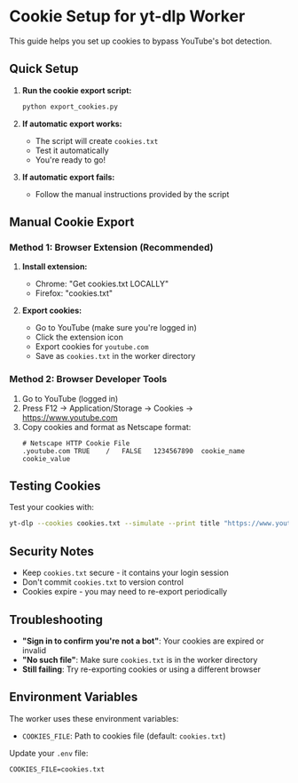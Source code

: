 # Cookie Setup for yt-dlp Worker

This guide helps you set up cookies to bypass YouTube's bot detection.

## Quick Setup

1. **Run the cookie export script:**
   ```bash
   python export_cookies.py
   ```

2. **If automatic export works:**
   - The script will create `cookies.txt`
   - Test it automatically
   - You're ready to go!

3. **If automatic export fails:**
   - Follow the manual instructions provided by the script

## Manual Cookie Export

### Method 1: Browser Extension (Recommended)

1. **Install extension:**
   - Chrome: "Get cookies.txt LOCALLY"
   - Firefox: "cookies.txt"

2. **Export cookies:**
   - Go to YouTube (make sure you're logged in)
   - Click the extension icon
   - Export cookies for `youtube.com`
   - Save as `cookies.txt` in the worker directory

### Method 2: Browser Developer Tools

1. Go to YouTube (logged in)
2. Press F12 → Application/Storage → Cookies → https://www.youtube.com
3. Copy cookies and format as Netscape format:
   ```
   # Netscape HTTP Cookie File
   .youtube.com	TRUE	/	FALSE	1234567890	cookie_name	cookie_value
   ```

## Testing Cookies

Test your cookies with:
```bash
yt-dlp --cookies cookies.txt --simulate --print title "https://www.youtube.com/watch?v=dQw4w9WgXcQ"
```

## Security Notes

- Keep `cookies.txt` secure - it contains your login session
- Don't commit `cookies.txt` to version control
- Cookies expire - you may need to re-export periodically

## Troubleshooting

- **"Sign in to confirm you're not a bot"**: Your cookies are expired or invalid
- **"No such file"**: Make sure `cookies.txt` is in the worker directory
- **Still failing**: Try re-exporting cookies or using a different browser

## Environment Variables

The worker uses these environment variables:
- `COOKIES_FILE`: Path to cookies file (default: `cookies.txt`)

Update your `.env` file:
```
COOKIES_FILE=cookies.txt
```